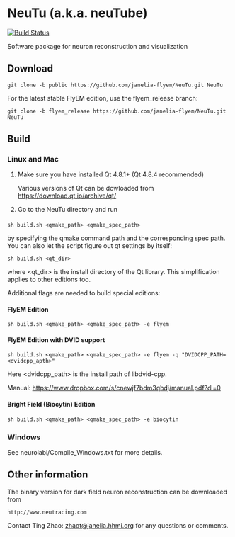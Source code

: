 NeuTu (a.k.a. neuTube)
=====

[![Build Status](https://drone.io/github.com/janelia-flyem/NeuTu/status.png)](https://drone.io/github.com/janelia-flyem/NeuTu/latest)

Software package for neuron reconstruction and visualization

## Download

    git clone -b public https://github.com/janelia-flyem/NeuTu.git NeuTu

For the latest stable FlyEM edition, use the flyem_release branch:

    git clone -b flyem_release https://github.com/janelia-flyem/NeuTu.git NeuTu

    
## Build

### Linux and Mac

1. Make sure you have installed Qt 4.8.1+ (Qt 4.8.4 recommended)

    Various versions of Qt can be dowloaded from https://download.qt.io/archive/qt/
    
2. Go to the NeuTu directory and run

####

    sh build.sh <qmake_path> <qmake_spec_path>

by specifying the qmake command path and the corresponding spec path. You can also let the script figure out qt settings by itself:

    sh build.sh <qt_dir>

where \<qt_dir\> is the install directory of the Qt library. This simplification applies to other editions too.

Additional flags are needed to build special editions:

#### FlyEM Edition
    
    sh build.sh <qmake_path> <qmake_spec_path> -e flyem

#### FlyEM Edition with DVID support
    
    sh build.sh <qmake_path> <qmake_spec_path> -e flyem -q "DVIDCPP_PATH=<dvidcpp_apth>"
    
Here \<dvidcpp_path\> is the install path of libdvid-cpp.

Manual: https://www.dropbox.com/s/cnewjf7bdm3qbdj/manual.pdf?dl=0

#### Bright Field (Biocytin) Edition

    sh build.sh <qmake_path> <qmake_spec_path> -e biocytin

### Windows

See neurolabi/Compile_Windows.txt for more details.

## Other information
 
The binary version for dark field neuron reconstruction can be downloaded from 

    http://www.neutracing.com

Contact Ting Zhao: zhaot@janelia.hhmi.org for any questions or comments.
